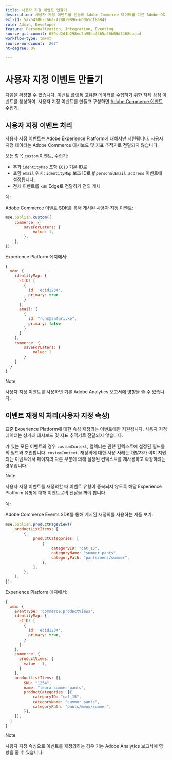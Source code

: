 ```yaml
---
title: 사용자 지정 이벤트 만들기
description: 사용자 지정 이벤트를 만들어 Adobe Commerce 데이터를 다른 Adobe DX 제품에 연결하는 방법에 대해 알아봅니다.
exl-id: 5a754106-c66a-4280-9896-6d065df8a841
role: Admin, Developer
feature: Personalization, Integration, Eventing
source-git-commit: 659dd2d1b298ec2a98bb4365a46b09d7468daaad
workflow-type: tm+mt
source-wordcount: '267'
ht-degree: 0%

---
```


# 사용자 지정 이벤트 만들기

다음을 확장할 수 있습니다. [이벤트 플랫폼](events.md) 고유한 데이터를 수집하기 위한 자체 상점 이벤트를 생성하여. 사용자 지정 이벤트를 만들고 구성하면 [Adobe Commerce 이벤트 수집기](https://github.com/adobe/commerce-events/tree/main/packages/commerce-events-collectors).

## 사용자 지정 이벤트 처리

사용자 지정 이벤트는 Adobe Experience Platform에 대해서만 지원됩니다. 사용자 지정 데이터는 Adobe Commerce 대시보드 및 지표 추적기로 전달되지 않습니다.

모든 항목 `custom` 이벤트, 수집기:

- 추가 `identityMap` 포함 `ECID` 기본 ID로
- 포함 `email` 위치: `identityMap` 보조 ID로 _if_ `personalEmail.address` 이벤트에 설정됩니다.
- 전체 이벤트를 `xdm` Edge로 전달하기 전의 개체

예:

Adobe Commerce 이벤트 SDK를 통해 게시된 사용자 지정 이벤트:

```javascript
mse.publish.custom({
    commerce: {
        saveForLaters: {
            value: 1,
        },
    },
});
```

Experience Platform 에지에서:

```javascript
{
  xdm: {
    identityMap: {
      ECID: [
        {
          id: 'ecid1234',
          primary: true
        }
      ],
      email: [
        {
          id: "runs@safari.ke",
          primary: false
        }
      ]
    },
    commerce: {
        saveForLaters: {
            value: 1
        }
    }
  }
}
```

>[!NOTE]
>
> 사용자 지정 이벤트를 사용하면 기본 Adobe Analytics 보고서에 영향을 줄 수 있습니다.

## 이벤트 재정의 처리(사용자 지정 속성)

표준 Experience Platform에 대한 속성 재정의는 이벤트에만 지원됩니다. 사용자 지정 데이터는 상거래 대시보드 및 지표 추적기로 전달되지 않습니다.

가 있는 모든 이벤트의 경우 `customContext`, 컬렉터는 관련 컨텍스트에 설정된 필드를 의 필드와 조인합니다. `customContext`. 재정의에 대한 사용 사례는 개발자가 이미 지원되는 이벤트에서 페이지의 다른 부분에 의해 설정된 컨텍스트를 재사용하고 확장하려는 경우입니다.

>[!NOTE]
>
>사용자 지정 이벤트를 재정의할 때 이벤트 유형이 중복되지 않도록 해당 Experience Platform 유형에 대해 이벤트로의 전달을 꺼야 합니다.

예:

Adobe Commerce Events SDK를 통해 게시된 재정의를 사용하는 제품 보기:

```javascript
mse.publish.productPageView({
    productListItems: [
        {
            productCategories: [
                {
                    categoryID: "cat_15",
                    categoryName: "summer pants",
                    categoryPath: "pants/mens/summer",
                },
            ],
        },
    ],
});
```

Experience Platform 에지에서:

```javascript
{
  xdm: {
    eventType: 'commerce.productViews',
    identityMap: {
      ECID: [
        {
          id: 'ecid1234',
          primary: true,
        }
      ]
    },
    commerce: {
      productViews: {
        value : 1,
      }
    },
    productListItems: [{
        SKU: "1234",
        name: "leora summer pants",
        productCategories: [{
            categoryID: "cat_15",
            categoryName: "summer pants",
            categoryPath: "pants/mens/summer",
        }],
    }],
  }
}
```

>[!NOTE]
>
> 사용자 지정 속성으로 이벤트를 재정의하는 경우 기본 Adobe Analytics 보고서에 영향을 줄 수 있습니다.
